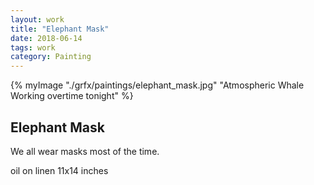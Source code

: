 ```yaml
---
layout: work 
title: "Elephant Mask" 
date: 2018-06-14
tags: work
category: Painting 
---
```



{% myImage "./grfx/paintings/elephant_mask.jpg" "Atmospheric Whale Working overtime tonight" %}

## Elephant Mask

We all wear masks most of the time. 

oil on linen
11x14 inches
